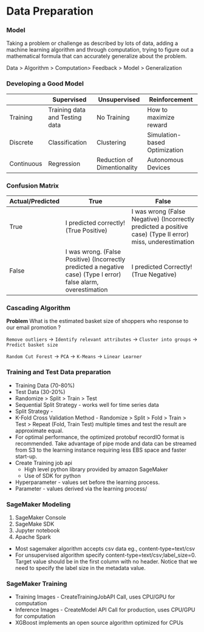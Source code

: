 # Data Preparation
### Model
Taking a problem or challenge as described by lots of data, adding a machine learning algorithm and through computation, trying to figure out a mathematical formula that can accurately generalize about the problem.

Data > Algorithm > Computation> Feedback > Model > Generalization

    
### Developing a Good Model

  | | Supervised | Unsupervised | Reinforcement |
  | --- |  --- |  --- |  --- | 
  | Training | Training data and Testing data | No Training | How to maximize reward |
  | Discrete | Classification | Clustering | Simulation-based Optimization|
  | Continuous | Regression | Reduction of Dimentionality | Autonomous Devices |

### Confusion Matrix
  
  |Actual/Predicted | True | False |
  | --- | --- | --- | 
  | True | I predicted correctly! (True Positive)        | I was wrong (False Negative) (Incorrectly predicted a positive case) (Type II error) miss, underestimation|
  | False| I was wrong. (False Positive) (Incorrectly predicted a negative case) (Type I error) false alarm, overestimation | I predicted Correctly! (True Negative) |

### Cascading Algorithm
__Problem__ What is the estimated basket size of shoppers who response to our email promotion ?

  `Remove outliers` -> `Identify relevant attributes` -> `Cluster into groups` -> `Predict basket size`

  `Random Cut Forest` -> `PCA` -> `K-Means` -> `Linear Learner` 

### Training and Test Data preparation
  * Training Data (70-80%)
  * Test Data (30-20%)
  * Randomize > Split > Train > Test
  * Sequential Split Strategy - works well for time series data
  * Split Strategy - 
  * K-Fold Cross Validation Method - Randomize > Split > Fold > Train > Test > Repeat (Fold, Train Test) multiple times and test the result are approximate equal.
  * For optimal performance, the optimized protobuf recordIO format is recommended. Take advantage of pipe mode and data can be streamed from S3 to the learning instance requiring less EBS space and faster start-up.
* Create Training job api
  * High level python library provided by amazon SageMaker 
  * Use of SDK for python
* Hyperparameter - values set before the learning process.
* Parameter - values derived via the learning process/
  
### SageMaker Modeling
  1. SageMaker Console
  1. SageMake SDK
  1. Jupyter notebook
  1. Apache Spark
 
* Most sagemaker algorithm accepts csv data eg., content-type=text/csv
* For unsupervised algorithm specify content-type=text/csv;label_size=0. Target value should be in the first column with no header. Notice that we need to specify the label size in the metadata value.

### SageMaker Training
* Training Images - CreateTrainingJobAPI Call, uses CPU/GPU for computation
* Inference Images - CreateModel API Call for production, uses CPU/GPU for computation
* XGBoost implements an open source algorithm optimized for CPUs

